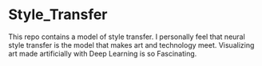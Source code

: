 # Style_Transfer
This repo contains a model of style transfer. I personally feel that neural style transfer is the model that makes art and technology meet. Visualizing art made artificially with Deep Learning is so Fascinating.
